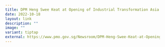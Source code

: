 ```yaml
---
title: DPM Heng Swee Keat at Opening of Industrial Transformation Asia Pacific 2022
date: 2022-10-18
layout: link
description: ""
image: ""
variant: tiptap
external: https://www.pmo.gov.sg/Newsroom/DPM-Heng-Swee-Keat-at-Opening-of-Industrial-Transformation-Asia-Pacific-2022
---
```

